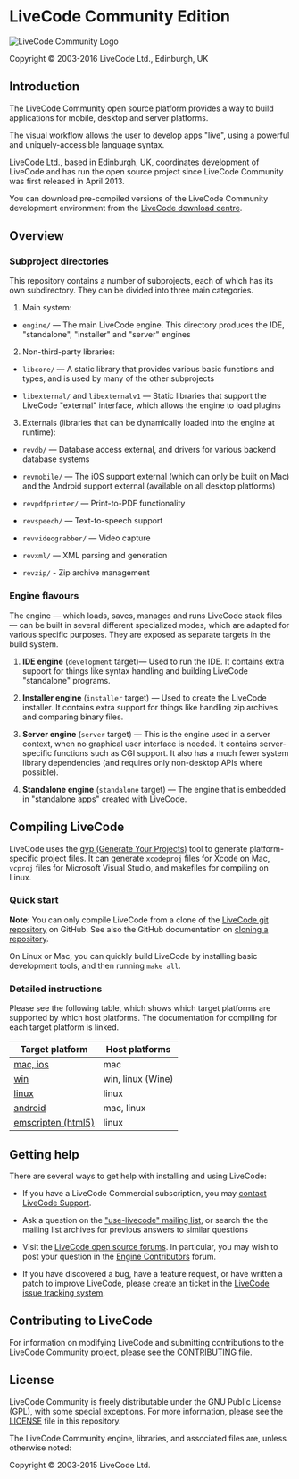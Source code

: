 # LiveCode Community Edition

![LiveCode Community Logo](http://livecode.com/wp-content/uploads/2015/02/livecode-logo.png)

Copyright © 2003-2016 LiveCode Ltd., Edinburgh, UK

## Introduction

The LiveCode Community open source platform provides a way to build applications for mobile, desktop and server platforms.

The visual workflow allows the user to develop apps "live", using a powerful and uniquely-accessible language syntax.

[LiveCode Ltd.](http://livecode.com/), based in Edinburgh, UK, coordinates development of LiveCode and has run the open source project since LiveCode Community was first released in April 2013.

You can download pre-compiled versions of the LiveCode Community development environment from the [LiveCode download centre](http://downloads.livecode.com/livecode/).

## Overview

### Subproject directories

This repository contains a number of subprojects, each of which has its own subdirectory.  They can be divided into three main categories.

1. Main system:

  * `engine/` — The main LiveCode engine.  This directory produces the IDE, "standalone", "installer" and "server" engines

2. Non-third-party libraries:

  * `libcore/` — A static library that provides various basic functions and types, and is used by many of the other subprojects

  * `libexternal/` and `libexternalv1` — Static libraries that support the LiveCode "external" interface, which allows the engine to load plugins

3. Externals (libraries that can be dynamically loaded into the engine at runtime):

  * `revdb/` — Database access external, and drivers for various backend database systems

  * `revmobile/` — The iOS support external (which can only be built on Mac) and the Android support external (available on all desktop platforms)

  * `revpdfprinter/` — Print-to-PDF functionality

  * `revspeech/` — Text-to-speech support

  * `revvideograbber/` — Video capture

  * `revxml/` — XML parsing and generation

  * `revzip/` - Zip archive management

### Engine flavours

The engine — which loads, saves, manages and runs LiveCode stack files — can be built in several different specialized modes, which are adapted for various specific purposes.  They are exposed as separate targets in the build system.

1. **IDE engine** (`development` target)— Used to run the IDE.  It contains extra support for things like syntax handling and building LiveCode "standalone" programs.

2. **Installer engine** (`installer` target) — Used to create the LiveCode installer.  It contains extra support for things like handling zip archives and comparing binary files.

3. **Server engine** (`server` target) — This is the engine used in a server context, when no graphical user interface is needed.  It contains server-specific functions such as CGI support.  It also has a much fewer system library dependencies (and requires only non-desktop APIs where possible).

4. **Standalone engine** (`standalone` target) — The engine that is embedded in "standalone apps" created with LiveCode.

## Compiling LiveCode

LiveCode uses the [gyp (Generate Your Projects)](https://chromium.googlesource.com/external/gyp.git) tool to generate platform-specific project files.  It can generate `xcodeproj` files for Xcode on Mac, `vcproj` files for Microsoft Visual Studio, and makefiles for compiling on Linux.

### Quick start

**Note**: You can only compile LiveCode from a clone of the
[LiveCode git repository](https://github.com/livecode/livecode) on
GitHub.  See also the GitHub documentation on
[cloning a repository](https://help.github.com/articles/cloning-a-repository/).

On Linux or Mac, you can quickly build LiveCode by installing basic development tools, and then running `make all`.

### Detailed instructions

Please see the following table, which shows which target platforms are supported by which host platforms.  The documentation for compiling for each target platform is linked.

| Target platform                                            | Host platforms    |
| ---------------------------------------------------------- | ----------------- |
| [mac, ios](docs/development/build-mac.md)                  | mac               |
| [win](docs/development/build-win.md)                       | win, linux (Wine) |
| [linux](docs/development/build-linux.md)                   | linux             |
| [android](docs/development/build-android.md)               | mac, linux        |
| [emscripten (html5)](docs/development/build-emscripten.md) | linux             |

## Getting help

There are several ways to get help with installing and using LiveCode:

* If you have a LiveCode Commercial subscription, you may [contact LiveCode Support](mailto:support@livecode.com).

* Ask a question on the ["use-livecode" mailing list](http://lists.runrev.com/mailman/listinfo/use-livecode), or search the the mailing list archives for previous answers to similar questions

* Visit the [LiveCode open source forums](http://forums.livecode.com/viewforum.php?f=65).  In particular, you may wish to post your question in the [Engine Contributors](http://forums.livecode.com/viewforum.php?f=66) forum.

* If you have discovered a bug, have a feature request, or have written a patch to improve LiveCode, please create an ticket in the [LiveCode issue tracking system](http://quality.livecode.com/).

## Contributing to LiveCode

For information on modifying LiveCode and submitting contributions to the LiveCode Community project, please see the [CONTRIBUTING](CONTRIBUTING.md) file.

## License

LiveCode Community is freely distributable under the GNU Public License (GPL), with some special exceptions.  For more information, please see the [LICENSE](LICENSE) file in this repository.

The LiveCode Community engine, libraries, and associated files are, unless otherwise noted:

Copyright © 2003-2015 LiveCode Ltd.
